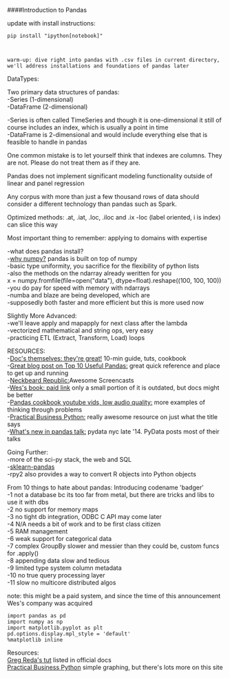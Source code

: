 ####Introduction to Pandas

update with install instructions:   
    
    pip install "ipython[notebook]"



    warm-up: dive right into pandas with .csv files in current directory, we'll address installations and foundations of pandas later   


DataTypes:  

Two primary data structures of pandas:  
-Series (1-dimensional)     
-DataFrame (2-dimensional)      

-Series is often called TimeSeries and though it is one-dimensional it still of course includes an index, which is usually a point in time   
-DataFrame is 2-dimensional and would include everything else that is feasible to handle in pandas      

One common mistake is to let yourself think that indexes are columns. They are not. Please do not treat them as if they are.    

Pandas does not implement significant modeling functionality outside of linear and panel regression     

Any corpus with more than just a few thousand rows of data should consider a different technology than pandas such as Spark. 

Optimized methods: .at, .iat, .loc, .iloc and .ix
-loc (label oriented, i is index)
can slice this way

Most important thing to remember: applying to domains with expertise

-what does pandas install?    
-[why numpy?](http://stackoverflow.com/questions/993984/why-numpy-instead-of-python-lists) pandas is built on top of numpy    
-basic type uniformity, you sacrifice for the flexibility of python lists    
-also the methods on the ndarray already weritten for you   
    x = numpy.fromfile(file=open("data"), dtype=float).reshape((100, 100, 100))         
-you do pay for speed with memory with ndarrays    
-numba and blaze are being developed, which are    
-supposedly both faster and more efficient but this is more used now    


Slightly More Advanced:     
-we'll leave apply and mapapply for next class after the lambda     
-vectorized mathematical and string ops, very easy      
-practicing ETL (Extract, Transform, Load) loops    

RESOURCES:   
-[Doc's themselves: they're great!](http://pandas.pydata.org/) 10-min guide, tuts, cookbook     
-[Great blog post on Top 10 Useful Pandas:](http://manishamde.github.io/blog/2013/03/07/pandas-and-python-top-10/) great quick reference and place to get up and running    
-[Neckbeard Republic:](http://neckbeardrepublic.com/tagged/pandas)Awesome Screencasts       
-[Wes's book: paid link](http://shop.oreilly.com/product/0636920023784.do)  only a small portion of it is outdated, but docs might be better    
-[Pandas cookbook youtube vids, low audio quality:](https://www.youtube.com/watch?v=eRpFC2CKvao&list=PLyBBc46Y6aAz54aOUgKXXyTcEmpMisAq3) more examples of thinking through problems     
-[Practical Business Python:](http://pbpython.com/) really awesome resource on just what the title says     
-[What's new in pandas talk:](https://www.youtube.com/watch?v=PUsntnCp65c) pydata nyc late '14. PyData posts most of their talks    

Going Further:      
-more of the sci-py stack, the web and SQL      
-[sklearn-pandas](https://github.com/paulgb/sklearn-pandas)    
-rpy2 also provides a way to convert R objects into Python objects      


From 10 things to hate about pandas:
Introducing codename 'badger'   
-1 not a database bc its too far from metal, but there are tricks and libs to use it with dbs   
-2 no support for memory maps   
-3 no tight db integration, ODBC C API may come later   
-4 N/A needs a bit of work and to be first class citizen    
-5 RAM management   
-6 weak support for categorical data    
-7 complex GroupBy slower and messier than they could be, custom funcs for .apply()     
-8 appending data slow and tedious  
-9 limited type system column metadata  
-10 no true query processing layer  
-11 slow no multicore distributed algos     

note: this might be a paid system, and since the time of this announcement Wes's company was acquired 


    import pandas as pd     
    import numpy as np  
    import matplotlib.pyplot as plt     
    pd.options.display.mpl_style = 'default'    
    %matplotlib inline      


Resources:  
[Greg Reda's tut](http://www.gregreda.com/2013/10/26/intro-to-pandas-data-structures/) listed in official docs   
[Practical Business Python](http://pbpython.com/simple-graphing-pandas.html) simple graphing, but there's lots more on this site      